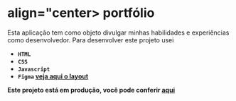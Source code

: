 <h1> align="center> portfólio </h1>

Esta aplicação tem como objeto divulgar minhas habilidades e experiências como desenvolvedor. Para desenvolver este projeto usei 
-  <strong> `HTML` <strong> 
-  <strong> `CSS` <strong> 
-  <strong> `Javascript` <strong> 
-  <strong> `Figma` <strong> <a href="https://www.figma.com/file/imrkg0dmWexSu7WVQ4hnYc/Personal-Portfolio-for-Fresher-(Community)?node-id=101%3A129"> veja aqui o layout </a> 

Este projeto está em produção, você pode conferir <a href="https://portfolioalexandrenascimento.netlify.app/"> aqui </a>
